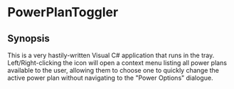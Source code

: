# PowerPlanToggler

## Synopsis

This is a very hastily-written Visual C# application that runs in the tray. Left/Right-clicking the icon will open a context menu listing all power plans available to the user, allowing them to choose one to quickly change the active power plan without navigating to the "Power Options" dialogue.
